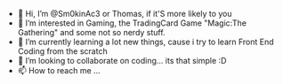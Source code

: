 - 👋 Hi, I’m @Sm0kinAc3 or Thomas, if it'S more likely to you
- 👀 I’m interested in Gaming, the TradingCard Game "Magic:The Gathering" and some not so nerdy stuff.
- 🌱 I’m currently learning a lot new things, cause i try to learn Front End Coding from the scratch
- 💞️ I’m looking to collaborate on coding... its that simple :D
- 📫 How to reach me ...

<!---
Sm0kinAc3/Sm0kinAc3 is a ✨ special ✨ repository because its `README.md` (this file) appears on your GitHub profile.
You can click the Preview link to take a look at your changes.
--->
